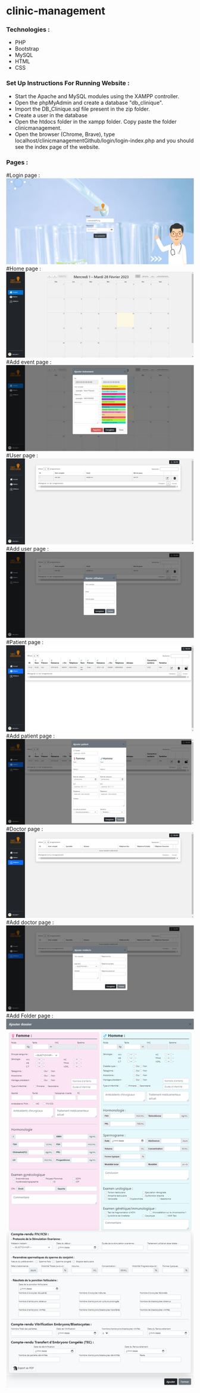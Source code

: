 # clinic-management

### Technologies :
- PHP
- Bootstrap
- MySQL
- HTML
- CSS

### Set Up Instructions For Running Website :
- Start the Apache and MySQL modules using the XAMPP controller.
- Open the phpMyAdmin and create a database "db_clinique".
- Import the DB_Clinique.sql file present in the zip folder.
- Create a user in the database
- Open the htdocs folder in the xampp folder. Copy paste the folder clinicmanagement.
- Open the browser (Chrome, Brave), type localhost/clinicmanagementGithub/login/login-index.php and you should see the index page of the website.

### Pages :
#Login page :
![alt text](https://github.com/abdesstrf/clinic-management/blob/main/Screen_login.jpg?raw=true)
#Home page :
![alt text](https://github.com/abdesstrf/clinic-management/blob/main/Screen_home.jpg?raw=true)
#Add event page :
![alt text](https://github.com/abdesstrf/clinic-management/blob/main/Screen_AddEvent_home.jpg?raw=true)
#User page :
![alt text](https://github.com/abdesstrf/clinic-management/blob/main/Screen_user.jpg?raw=true)
#Add user page :
![alt text](https://github.com/abdesstrf/clinic-management/blob/main/Screen_AddUser_User.jpg?raw=true)
#Patient page :
![alt text](https://github.com/abdesstrf/clinic-management/blob/main/Screen_Patient.jpg?raw=true)
#Add patient page :
![alt text](https://github.com/abdesstrf/clinic-management/blob/main/Screen_AddPatient_Patient.jpg?raw=true)
#Doctor page :
![alt text](https://github.com/abdesstrf/clinic-management/blob/main/Screen_doctor.jpg?raw=true)
#Add doctor page :
![alt text](https://github.com/abdesstrf/clinic-management/blob/main/Screen_AddDoctor_doctor.jpg?raw=true)
#Add Folder page :
![alt text](https://github.com/abdesstrf/clinic-management/blob/main/Screen_addFolder.jpg?raw=true)
